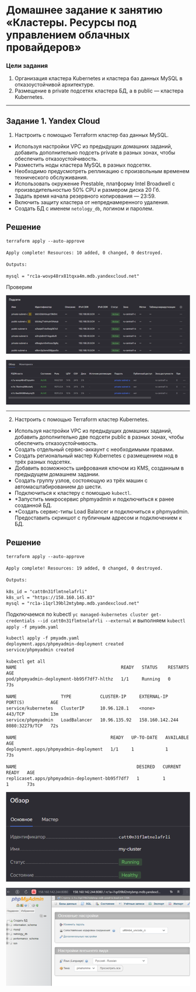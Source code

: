 # Домашнее задание к занятию «Кластеры. Ресурсы под управлением облачных провайдеров»

### Цели задания 

1. Организация кластера Kubernetes и кластера баз данных MySQL в отказоустойчивой архитектуре.
2. Размещение в private подсетях кластера БД, а в public — кластера Kubernetes.

---
## Задание 1. Yandex Cloud

1. Настроить с помощью Terraform кластер баз данных MySQL.

 - Используя настройки VPC из предыдущих домашних заданий, добавить дополнительно подсеть private в разных зонах, чтобы обеспечить отказоустойчивость. 
 - Разместить ноды кластера MySQL в разных подсетях.
 - Необходимо предусмотреть репликацию с произвольным временем технического обслуживания.
 - Использовать окружение Prestable, платформу Intel Broadwell с производительностью 50% CPU и размером диска 20 Гб.
 - Задать время начала резервного копирования — 23:59.
 - Включить защиту кластера от непреднамеренного удаления.
 - Создать БД с именем `netology_db`, логином и паролем.

## Решение  
```
terraform apply --auto-approve

Apply complete! Resources: 10 added, 0 changed, 0 destroyed.

Outputs:

mysql = "rc1a-wovp48rx81tqxa4m.mdb.yandexcloud.net"
```
Проверим  

![](./images/img1.png)  

![](./images/img2.png)  

------

2. Настроить с помощью Terraform кластер Kubernetes.

 - Используя настройки VPC из предыдущих домашних заданий, добавить дополнительно две подсети public в разных зонах, чтобы обеспечить отказоустойчивость.
 - Создать отдельный сервис-аккаунт с необходимыми правами. 
 - Создать региональный мастер Kubernetes с размещением нод в трёх разных подсетях.
 - Добавить возможность шифрования ключом из KMS, созданным в предыдущем домашнем задании.
 - Создать группу узлов, состояющую из трёх машин с автомасштабированием до шести.
 - Подключиться к кластеру с помощью `kubectl`.
 - *Запустить микросервис phpmyadmin и подключиться к ранее созданной БД.
 - *Создать сервис-типы Load Balancer и подключиться к phpmyadmin. Предоставить скриншот с публичным адресом и подключением к БД.

## Решение  

```
terraform apply --auto-approve

Apply complete! Resources: 19 added, 0 changed, 0 destroyed.

Outputs:

k8s_id = "catt0n31flmtnelafrli"
k8s_url = "https://158.160.145.83"
mysql = "rc1a-i1qrl39bl2mtybmp.mdb.yandexcloud.net"
```
Подключаемся по kubectl `yc managed-kubernetes cluster get-credentials --id catt0n31flmtnelafrli --external` и выполняем `kubectl apply -f pmyadm.yaml`
```
kubectl apply -f pmyadm.yaml
deployment.apps/phpmyadmin-deployment created
service/phpmyadmin created

kubectl get all
NAME                                        READY   STATUS    RESTARTS   AGE
pod/phpmyadmin-deployment-bb95f7df7-hlthz   1/1     Running   0          73s

NAME                 TYPE           CLUSTER-IP     EXTERNAL-IP       PORT(S)          AGE
service/kubernetes   ClusterIP      10.96.128.1    <none>            443/TCP          13m
service/phpmyadmin   LoadBalancer   10.96.135.92   158.160.142.244   8080:32279/TCP   72s

NAME                                    READY   UP-TO-DATE   AVAILABLE   AGE
deployment.apps/phpmyadmin-deployment   1/1     1            1           73s

NAME                                              DESIRED   CURRENT   READY   AGE
replicaset.apps/phpmyadmin-deployment-bb95f7df7   1         1         1       73s
```
![](./images/img3.png)

![](./images/img4.png)
